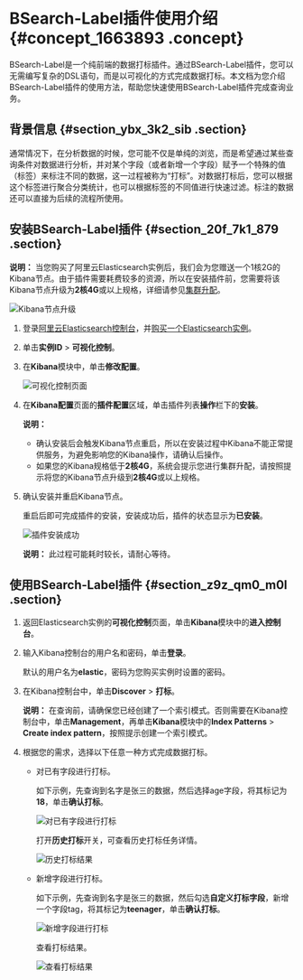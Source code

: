 # BSearch-Label插件使用介绍 {#concept_1663893 .concept}

BSearch-Label是一个纯前端的数据打标插件。通过BSearch-Label插件，您可以无需编写复杂的DSL语句，而是以可视化的方式完成数据打标。本文档为您介绍BSearch-Label插件的使用方法，帮助您快速使用BSearch-Label插件完成查询业务。

## 背景信息 {#section_ybx_3k2_sib .section}

通常情况下，在分析数据的时候，您可能不仅是单纯的浏览，而是希望通过某些查询条件对数据进行分析，并对某个字段（或者新增一个字段）赋予一个特殊的值（标签）来标注不同的数据，这一过程被称为“打标”。对数据打标后，您可以根据这个标签进行聚合分类统计，也可以根据标签的不同值进行快速过滤。标注的数据还可以直接为后续的流程所使用。

## 安装BSearch-Label插件 {#section_20f_7k1_879 .section}

**说明：** 当您购买了阿里云Elasticsearch实例后，我们会为您赠送一个1核2G的Kibana节点。由于插件需要耗费较多的资源，所以在安装插件前，您需要将该Kibana节点升级为**2核4G**或以上规格，详细请参见[集群升配](cn.zh-CN/用户指南/实例管理/集群升配.md#)。

![Kibana节点升级](http://static-aliyun-doc.oss-cn-hangzhou.aliyuncs.com/assets/img/615344/156559962049787_zh-CN.png)

1.  登录[阿里云Elasticsearch控制台](https://elasticsearch.console.aliyun.com/)，并[购买一个Elasticsearch实例](../../../../cn.zh-CN/快速入门/开通阿里云Elasticsearch服务.md#)。
2.  单击**实例ID** \> **可视化控制**。
3.  在**Kibana**模块中，单击**修改配置**。

    ![可视化控制页面](http://static-aliyun-doc.oss-cn-hangzhou.aliyuncs.com/assets/img/216001/156559962049321_zh-CN.png)

4.  在**Kibana配置**页面的**插件配置**区域，单击插件列表**操作**栏下的**安装**。

    **说明：** 

    -   确认安装后会触发Kibana节点重启，所以在安装过程中Kibana不能正常提供服务，为避免影响您的Kibana操作，请确认后操作。
    -   如果您的Kibana规格低于**2核4G**，系统会提示您进行集群升配，请按照提示将您的Kibana节点升级到**2核4G**或以上规格。
5.  确认安装并重启Kibana节点。

    重启后即可完成插件的安装，安装成功后，插件的状态显示为**已安装**。

    ![插件安装成功](http://static-aliyun-doc.oss-cn-hangzhou.aliyuncs.com/assets/img/216001/156559962049322_zh-CN.png)

    **说明：** 此过程可能耗时较长，请耐心等待。


## 使用BSearch-Label插件 {#section_z9z_qm0_m0l .section}

1.  返回Elasticsearch实例的**可视化控制**页面，单击**Kibana**模块中的**进入控制台**。
2.  输入Kibana控制台的用户名和密码，单击**登录**。

    默认的用户名为**elastic**，密码为您购买实例时设置的密码。

3.  在Kibana控制台中，单击**Discover** \> **打标**。

    **说明：** 在查询前，请确保您已经创建了一个索引模式。否则需要在Kibana控制台中，单击**Management**，再单击**Kibana**模块中的**Index Patterns** \> **Create index pattern**，按照提示创建一个索引模式。

4.  根据您的需求，选择以下任意一种方式完成数据打标。
    -   对已有字段进行打标。

        如下示例，先查询到名字是张三的数据，然后选择age字段，将其标记为**18**，单击**确认打标**。

        ![对已有字段进行打标](http://static-aliyun-doc.oss-cn-hangzhou.aliyuncs.com/assets/img/1318852/156559962155145_zh-CN.jpg)

        打开**历史打标**开关，可查看历史打标任务详情。

        ![历史打标结果](http://static-aliyun-doc.oss-cn-hangzhou.aliyuncs.com/assets/img/1318852/156559962155146_zh-CN.jpg)

    -   新增字段进行打标。

        如下示例，先查询到名字是张三的数据，然后勾选**自定义打标字段**，新增一个字段tag，将其标记为**teenager**，单击**确认打标**。

        ![新增字段进行打标](http://static-aliyun-doc.oss-cn-hangzhou.aliyuncs.com/assets/img/1318852/156559962255149_zh-CN.jpg)

        查看打标结果。

        ![查看打标结果](http://static-aliyun-doc.oss-cn-hangzhou.aliyuncs.com/assets/img/1318852/156559962255152_zh-CN.jpg)


